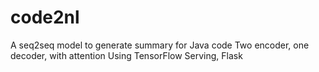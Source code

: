 # code2nl
A seq2seq model to generate summary for Java code
Two encoder, one decoder, with attention
Using TensorFlow Serving, Flask
